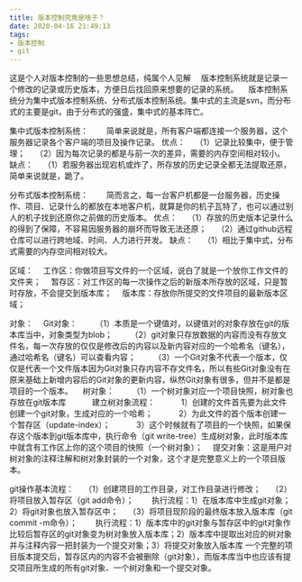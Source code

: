 ```yaml
---
title: 版本控制究竟是啥子？
date: 2020-04-16 21:49:13
tags:
- 版本控制
- git
---
```

这是个人对版本控制的一些思想总结，纯属个人见解
&#8195;版本控制系统就是记录一个修改的记录或历史版本，方便日后找回原来想要的记录的系统。
&#8195;版本控制系统分为集中式版本控制系统、分布式版本控制系统。集中式的主流是svn，而分布式的主要是git，由于分布式的强盛，集中式的基本阵亡。
<!--more-->
集中式版本控制系统：
&#8195;&#8195;简单来说就是，所有客户端都连接一个服务器，这个服务器记录各个客户端的项目及操作记录。
优点：
&#8195;（1）记录比较集中，便于管理；
&#8195;（2）因为每次记录的都是与前一次的差异，需要的内存空间相对较小。
缺点：
&#8195;（1）若服务器出现宕机或炸了，所存放的历史记录全都无法提取还原，简单来说就是，跪了。

分布式版本控制系统：
&#8195;&#8195;简而言之，每一台客户机都是一台服务器，历史操作、项目、记录什么的都放在本地客户机，就算是你的机子瓦特了，也可以通过别人的机子找到还原你之前做的历史版本。
优点：
&#8195;（1）存放的历史版本记录什么的得到了保障，不容易因服务器的崩坏而导致无法还原；
&#8195;（2）通过github远程仓库可以进行跨地域、时间、人力进行开发。
缺点：
&#8195;（1）相比于集中式，分布式需要的内存空间相对较大。

区域：
&#8195;工作区：你做项目写文件的一个区域，说白了就是一个放你工作文件的文件夹；
&#8195;暂存区：对工作区的每一次操作之后的新版本所存放的区域，只是暂时存放，不会提交到版本库；
&#8195;版本库：存放你所提交的文件项目的最新版本区域；

对象：
&#8195;Git对象：
&#8195;&#8195;（1）本质是一个键值对，以键值对的对象存放在git的版本库当中，对象类型为blob；
&#8195;&#8195;（2）git对象只存放数据的内容而没有存放文件名，每一次存放的仅仅是修改后的内容以及新内容对应的一个哈希名（键名），通过哈希名（键名）可以查看内容；
&#8195;&#8195;（3）一个Git对象不代表一个版本，仅仅是代表一个文件版本因为Git对象只存内容不存文件名，所以有些Git对象没有在原来基础上新增内容后的Git对象的更新内容，纵然Git对象有很多，但并不是都是项目的一个版本。
&#8195;树对象：
&#8195;&#8195;（1）一个树对象对应一个项目快照，树对象也存放在git版本库
&#8195;&#8195;&#8195;建立树对象流程：
&#8195;&#8195;&#8195;1）创建的文件首先要为此文件创建一个git对象，生成对应的一个哈希；
&#8195;&#8195;&#8195;2）为此文件的首个版本创建一个暂存区（update-index）；
&#8195;&#8195;&#8195;3）这个时候就有了项目的一个快照，如果保存这个版本到git版本库中，执行命令（git write-tree）生成树对象，此时版本库中就含有工作区上你的这个项目的快照（一个树对象）；
&#8195;提交对象：这是用户对树对象的注释注解和树对象封装的一个对象，这个才是完整意义上的一个项目版本。

git操作基本流程：
&#8195;（1）创建项目的工作目录，对工作目录进行修改；
&#8195;（2）将项目放入暂存区（git add命令）；
&#8195;&#8195;执行流程：1）在版本库中生成git对象；2）将git对象也放入暂存区中；
&#8195;（3）将项目现阶段的最终版本放入版本库（git commit -m命令）；
&#8195;&#8195;执行流程：1）版本库中的git对象与暂存区中的git对象作比较后暂存区的git对象变为树对象放入版本库；2）版本库中提取出对应的树对象并与注释内容一把封装为一个提交对象；3）将提交对象放入版本库
一个完整的项目版本提交后，暂存区内的内容不会被删除（git对象），而版本库当中也应该有提交项目所生成的所有git对象、一个树对象和一个提交对象。
